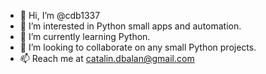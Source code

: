 - 👋 Hi, I’m @cdb1337
- 👀 I’m interested in Python small apps and automation.
- 🌱 I’m currently learning Python.
- 💞️ I’m looking to collaborate on any small Python projects.
- 📫 Reach me at catalin.dbalan@gmail.com

<!---
cdb1337/cdb1337 is a ✨ special ✨ repository because its `README.md` (this file) appears on your GitHub profile.
You can click the Preview link to take a look at your changes.
--->
